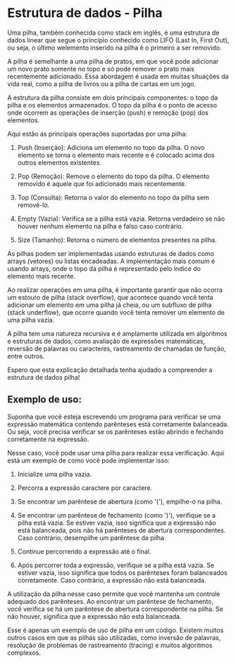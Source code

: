 # Estrutura de dados - Pilha

Uma pilha, também conhecida como stack em inglês, é uma estrutura de dados linear que segue o princípio conhecido como LIFO (Last In, First Out), ou seja, o último welemento inserido na pilha é o primeiro a ser removido.

A pilha é semelhante a uma pilha de pratos, em que você pode adicionar um novo prato somente no topo e só pode remover o prato mais recentemente adicionado. Essa abordagem é usada em muitas situações da vida real, como a pilha de livros ou a pilha de cartas em um jogo.

A estrutura da pilha consiste em dois principais componentes: o topo da pilha e os elementos armazenados. O topo da pilha é o ponto de acesso onde ocorrem as operações de inserção (push) e remoção (pop) dos elementos.

Aqui estão as principais operações suportadas por uma pilha:

1. Push (Inserção): Adiciona um elemento no topo da pilha. O novo elemento se torna o elemento mais recente e é colocado acima dos outros elementos existentes.

2. Pop (Remoção): Remove o elemento do topo da pilha. O elemento removido é aquele que foi adicionado mais recentemente.

3. Top (Consulta): Retorna o valor do elemento no topo da pilha sem removê-lo.

4. Empty (Vazia): Verifica se a pilha está vazia. Retorna verdadeiro se não houver nenhum elemento na pilha e falso caso contrário.

5. Size (Tamanho): Retorna o número de elementos presentes na pilha.

As pilhas podem ser implementadas usando estruturas de dados como arrays (vetores) ou listas encadeadas. A implementação mais comum é usando arrays, onde o topo da pilha é representado pelo índice do elemento mais recente.

Ao realizar operações em uma pilha, é importante garantir que não ocorra um estouro de pilha (stack overflow), que acontece quando você tenta adicionar um elemento em uma pilha já cheia, ou um subfluxo de pilha (stack underflow), que ocorre quando você tenta remover um elemento de uma pilha vazia.

A pilha tem uma natureza recursiva e é amplamente utilizada em algoritmos e estruturas de dados, como avaliação de expressões matemáticas, reversão de palavras ou caracteres, rastreamento de chamadas de função, entre outros.

Espero que esta explicação detalhada tenha ajudado a compreender a estrutura de dados pilha!

## Exemplo de uso:

Suponha que você esteja escrevendo um programa para verificar se uma expressão matemática contendo parênteses está corretamente balanceada. Ou seja, você precisa verificar se os parênteses estão abrindo e fechando corretamente na expressão.

Nesse caso, você pode usar uma pilha para realizar essa verificação. Aqui está um exemplo de como você pode implementar isso:

1. Inicialize uma pilha vazia.

2. Percorra a expressão caractere por caractere.

3. Se encontrar um parêntese de abertura (como '('), empilhe-o na pilha.

4. Se encontrar um parêntese de fechamento (como ')'), verifique se a pilha está vazia. Se estiver vazia, isso significa que a expressão não está balanceada, pois não há parênteses de abertura correspondentes. Caso contrário, desempilhe um parêntese da pilha.

5. Continue percorrendo a expressão até o final.

6. Após percorrer toda a expressão, verifique se a pilha está vazia. Se estiver vazia, isso significa que todos os parênteses foram balanceados corretamente. Caso contrário, a expressão não está balanceada.

A utilização da pilha nesse caso permite que você mantenha um controle adequado dos parênteses. Ao encontrar um parêntese de fechamento, você verifica se há um parêntese de abertura correspondente na pilha. Se não houver, significa que a expressão não está balanceada.

Esse é apenas um exemplo de uso de pilha em um código. Existem muitos outros casos em que as pilhas são utilizadas, como inversão de palavras, resolução de problemas de rastreamento (tracing) e muitos algoritmos complexos.
